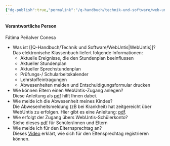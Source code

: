 ```yaml
---
{"dg-publish":true,"permalink":"/q-handbuch/technik-und-software/web-untis/"}
---
```


#### Verantwortliche Person
Fátima Peñalver Conesa

- Was ist [[Q-Handbuch/Technik und Software/WebUntis\|WebUntis]]?  
    Das elektronische Klassenbuch liefert folgende Informationen:
    - Aktuelle Ereignisse, die den Stundenplan beeinflussen
    - Aktueller Stundenplan
    - Aktueller Sprechstundenplan
    - Prüfungs-/ Schularbeitskalender
    - Lehrstoffeintragungen
    - Abwesenheiten melden und Entschuldigungsformular drucken
- Wie können Eltern einen WebUntis-Zugang anlegen?  
    Diese Anleitung als [pdf](https://www.grg3.at/wp-content/uploads/2018/08/KurzanleitungWebuntisElternzugang.pdf) hilft Ihnen dabei.
- Wie melde ich die Abwesenheit meines Kindes?  
    Die Abwesenheitsmeldung (zB bei Krankheit) hat zeitgereicht über WebUntis zu erfolgen. Hier gibt es eine Anleitung: [pdf](https://www.grg3.at/wp-content/uploads/2018/08/Abwesenheitsmeldung_ueber_Webuntis.pdf).
- Wie erfolgt der Zugang übers WebUntis-Schülerkonto?  
    Siehe dieses [pdf](https://www.grg3.at/wp-content/uploads/2018/08/SkriptumEltern.pdf) für Schüler/innen und Eltern
- Wie melde ich für den Elternsprechtag an?  
    Dieses [Video](https://www.youtube.com/watch?v=fTVYEQ17GAc) erklärt, wie sich für den Eltensprechtag registrieren können.